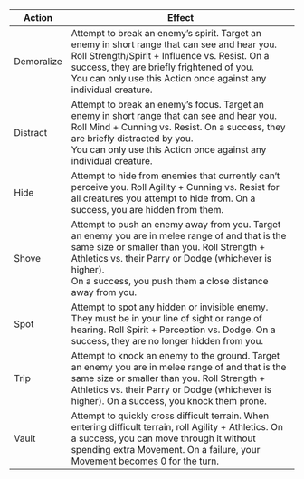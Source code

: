 Action | Effect
--- | ---
Demoralize | Attempt to break an enemy’s spirit. Target an enemy in short range that can see and hear you. Roll Strength/Spirit + Influence vs. Resist. On a success, they are briefly frightened of you.<br/>You can only use this Action once against any individual creature.<br/>
Distract | Attempt to break an enemy’s focus. Target an enemy in short range that can see and hear you. Roll Mind + Cunning vs. Resist. On a success, they are briefly distracted by you.<br/>You can only use this Action once against any individual creature.<br/>
Hide | Attempt to hide from enemies that currently can‘t perceive you. Roll Agility + Cunning vs. Resist for all creatures you attempt to hide from. On a success, you are hidden from them.
Shove | Attempt to push an enemy away from you. Target an enemy you are in melee range of and that is the same size or smaller than you. Roll Strength + Athletics vs. their Parry or Dodge (whichever is higher).<br/>On a success, you push them a close distance away from you.<br/>
Spot | Attempt to spot any hidden or invisible enemy. They must be in your line of sight or range of hearing. Roll Spirit + Perception vs. Dodge. On a success, they are no longer hidden from you.
Trip | Attempt to knock an enemy to the ground. Target an enemy you are in melee range of and that is the same size or smaller than you. Roll Strength + Athletics vs. their Parry or Dodge (whichever is higher). On a success, you knock them prone.
Vault | Attempt to quickly cross difficult terrain. When entering difficult terrain, roll Agility + Athletics. On a success, you can move through it without spending extra Movement. On a failure, your Movement becomes 0 for the turn.
